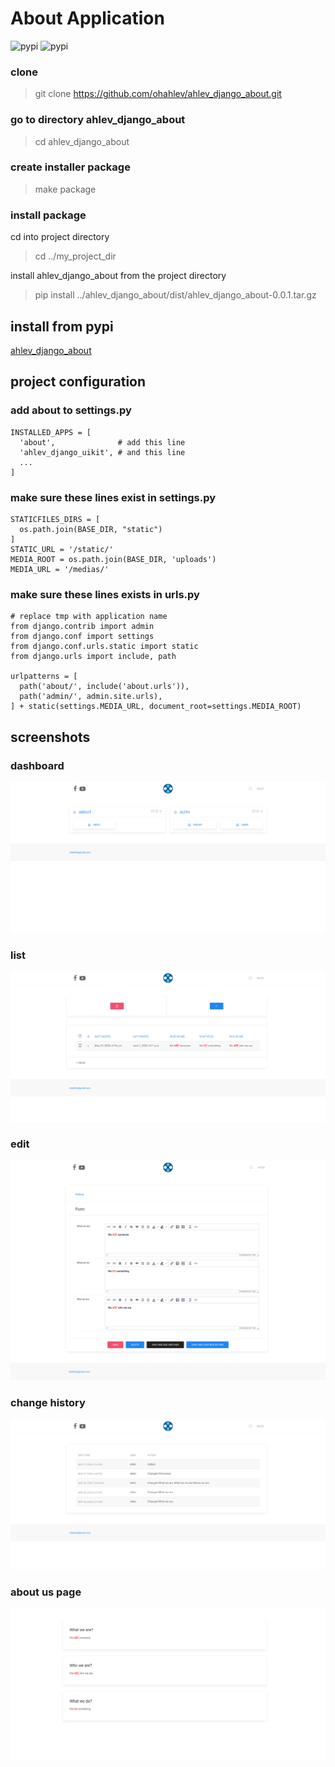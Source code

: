 # About Application
![pypi](https://img.shields.io/pypi/v/ahlev_django_about) ![pypi](https://img.shields.io/pypi/status/ahlev_django_about)

### clone

> git clone https://github.com/ohahlev/ahlev_django_about.git

### go to directory ahlev_django_about

> cd ahlev_django_about

### create installer package

> make package

### install package

cd into project directory

> cd ../my_project_dir

install ahlev_django_about from the project directory

> pip install ../ahlev_django_about/dist/ahlev_django_about-0.0.1.tar.gz


## install from pypi
[ahlev_django_about](https://pypi.org/project/ahlev_django_about/)

## project configuration
### add about to settings.py

    INSTALLED_APPS = [
      'about',              # add this line
      'ahlev_django_uikit', # and this line
      ...
    ]


### make sure these lines exist in settings.py

    STATICFILES_DIRS = [
      os.path.join(BASE_DIR, "static")
    ]
    STATIC_URL = '/static/'
    MEDIA_ROOT = os.path.join(BASE_DIR, 'uploads')
    MEDIA_URL = '/medias/'

### make sure these lines exists in urls.py

    # replace tmp with application name
    from django.contrib import admin
    from django.conf import settings
    from django.conf.urls.static import static
    from django.urls import include, path

    urlpatterns = [
      path('about/', include('about.urls')),
      path('admin/', admin.site.urls),
    ] + static(settings.MEDIA_URL, document_root=settings.MEDIA_ROOT)


## screenshots
### dashboard
![](screenshots/dashboard.png)

### list
![](screenshots/list.png)

### edit
![](screenshots/edit.png)

### change history
![](screenshots/change-history.png)

### about us page
![](screenshots/about.png)
